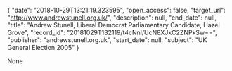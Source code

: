 {
  "date": "2018-10-29T13:21:19.323595", 
  "open_access": false, 
  "target_url": "http://www.andrewstunell.org.uk/", 
  "description": null, 
  "end_date": null, 
  "title": "Andrew Stunell, Liberal Democrat Parliamentary Candidate, Hazel Grove", 
  "record_id": "20181029T132119/t4cNnl/UcN8XJkC2ZNPkSw==", 
  "publisher": "andrewstunell.org.uk", 
  "start_date": null, 
  "subject": "UK General Election 2005"
}

None